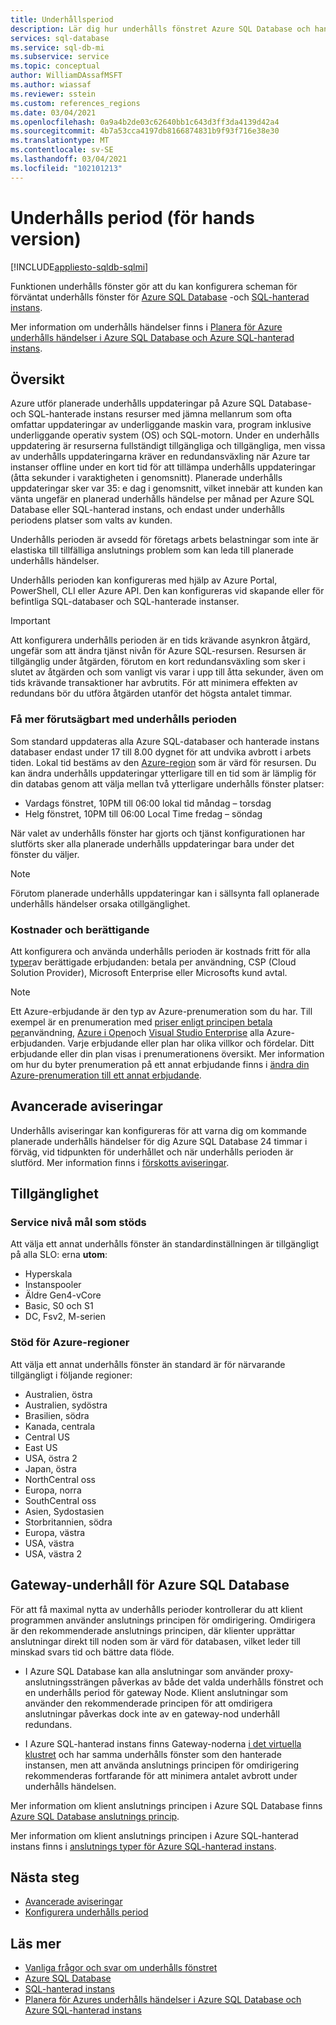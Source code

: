 ```yaml
---
title: Underhållsperiod
description: Lär dig hur underhålls fönstret Azure SQL Database och hanterade instanser kan konfigureras.
services: sql-database
ms.service: sql-db-mi
ms.subservice: service
ms.topic: conceptual
author: WilliamDAssafMSFT
ms.author: wiassaf
ms.reviewer: sstein
ms.custom: references_regions
ms.date: 03/04/2021
ms.openlocfilehash: 0a9a4b2de03c62640bb1c643d3ff3da4139d42a4
ms.sourcegitcommit: 4b7a53cca4197db8166874831b9f93f716e38e30
ms.translationtype: MT
ms.contentlocale: sv-SE
ms.lasthandoff: 03/04/2021
ms.locfileid: "102101213"
---
```

# <a name="maintenance-window-preview"></a>Underhålls period (för hands version)
[!INCLUDE[appliesto-sqldb-sqlmi](../includes/appliesto-sqldb-sqlmi.md)]

Funktionen underhålls fönster gör att du kan konfigurera scheman för förväntat underhålls fönster för [Azure SQL Database](sql-database-paas-overview.md) -och [SQL-hanterad instans](../managed-instance/sql-managed-instance-paas-overview.md). 

Mer information om underhålls händelser finns i [Planera för Azure underhålls händelser i Azure SQL Database och Azure SQL-hanterad instans](planned-maintenance.md).

## <a name="overview"></a>Översikt

Azure utför planerade underhålls uppdateringar på Azure SQL Database-och SQL-hanterade instans resurser med jämna mellanrum som ofta omfattar uppdateringar av underliggande maskin vara, program inklusive underliggande operativ system (OS) och SQL-motorn. Under en underhålls uppdatering är resurserna fullständigt tillgängliga och tillgängliga, men vissa av underhålls uppdateringarna kräver en redundansväxling när Azure tar instanser offline under en kort tid för att tillämpa underhålls uppdateringar (åtta sekunder i varaktigheten i genomsnitt).  Planerade underhålls uppdateringar sker var 35: e dag i genomsnitt, vilket innebär att kunden kan vänta ungefär en planerad underhålls händelse per månad per Azure SQL Database eller SQL-hanterad instans, och endast under underhålls periodens platser som valts av kunden.   

Underhålls perioden är avsedd för företags arbets belastningar som inte är elastiska till tillfälliga anslutnings problem som kan leda till planerade underhålls händelser.

Underhålls perioden kan konfigureras med hjälp av Azure Portal, PowerShell, CLI eller Azure API. Den kan konfigureras vid skapande eller för befintliga SQL-databaser och SQL-hanterade instanser.

> [!Important]
> Att konfigurera underhålls perioden är en tids krävande asynkron åtgärd, ungefär som att ändra tjänst nivån för Azure SQL-resursen. Resursen är tillgänglig under åtgärden, förutom en kort redundansväxling som sker i slutet av åtgärden och som vanligt vis varar i upp till åtta sekunder, även om tids krävande transaktioner har avbrutits. För att minimera effekten av redundans bör du utföra åtgärden utanför det högsta antalet timmar.

### <a name="gain-more-predictability-with-maintenance-window"></a>Få mer förutsägbart med underhålls perioden

Som standard uppdateras alla Azure SQL-databaser och hanterade instans databaser endast under 17 till 8.00 dygnet för att undvika avbrott i arbets tiden. Lokal tid bestäms av den [Azure-region](https://azure.microsoft.com/global-infrastructure/geographies/) som är värd för resursen. Du kan ändra underhålls uppdateringar ytterligare till en tid som är lämplig för din databas genom att välja mellan två ytterligare underhålls fönster platser:
 
* Vardags fönstret, 10PM till 06:00 lokal tid måndag – torsdag
* Helg fönstret, 10PM till 06:00 Local Time fredag – söndag

När valet av underhålls fönster har gjorts och tjänst konfigurationen har slutförts sker alla planerade underhålls uppdateringar bara under det fönster du väljer.   

> [!Note]
> Förutom planerade underhålls uppdateringar kan i sällsynta fall oplanerade underhålls händelser orsaka otillgänglighet. 

### <a name="cost-and-eligibility"></a>Kostnader och berättigande

Att konfigurera och använda underhålls perioden är kostnads fritt för alla [typer](https://azure.microsoft.com/support/legal/offer-details/)av berättigade erbjudanden: betala per användning, CSP (Cloud Solution Provider), Microsoft Enterprise eller Microsofts kund avtal.

> [!Note]
> Ett Azure-erbjudande är den typ av Azure-prenumeration som du har. Till exempel är en prenumeration med [priser enligt principen betala per](https://azure.microsoft.com/offers/ms-azr-0003p/)användning, [Azure i Open](https://azure.microsoft.com/en-us/offers/ms-azr-0111p/)och [Visual Studio Enterprise](https://azure.microsoft.com/en-us/offers/ms-azr-0063p/) alla Azure-erbjudanden. Varje erbjudande eller plan har olika villkor och fördelar. Ditt erbjudande eller din plan visas i prenumerationens översikt. Mer information om hur du byter prenumeration på ett annat erbjudande finns i [ändra din Azure-prenumeration till ett annat erbjudande](/azure/cost-management-billing/manage/switch-azure-offer).

## <a name="advance-notifications"></a>Avancerade aviseringar

Underhålls aviseringar kan konfigureras för att varna dig om kommande planerade underhålls händelser för dig Azure SQL Database 24 timmar i förväg, vid tidpunkten för underhållet och när underhålls perioden är slutförd. Mer information finns i [förskotts aviseringar](advance-notifications.md).

## <a name="availability"></a>Tillgänglighet

### <a name="supported-service-level-objectives"></a>Service nivå mål som stöds

Att välja ett annat underhålls fönster än standardinställningen är tillgängligt på alla SLO: erna **utom**:
* Hyperskala 
* Instanspooler
* Äldre Gen4-vCore
* Basic, S0 och S1 
* DC, Fsv2, M-serien

### <a name="azure-region-support"></a>Stöd för Azure-regioner

Att välja ett annat underhålls fönster än standard är för närvarande tillgängligt i följande regioner:

- Australien, östra
- Australien, sydöstra
- Brasilien, södra
- Kanada, centrala
- Central US
- East US
- USA, östra 2
- Japan, östra
- NorthCentral oss
- Europa, norra
- SouthCentral oss
- Asien, Sydostasien
- Storbritannien, södra
- Europa, västra
- USA, västra
- USA, västra 2

## <a name="gateway-maintenance-for-azure-sql-database"></a>Gateway-underhåll för Azure SQL Database

För att få maximal nytta av underhålls perioder kontrollerar du att klient programmen använder anslutnings principen för omdirigering. Omdirigera är den rekommenderade anslutnings principen, där klienter upprättar anslutningar direkt till noden som är värd för databasen, vilket leder till minskad svars tid och bättre data flöde.  

* I Azure SQL Database kan alla anslutningar som använder proxy-anslutningssträngen påverkas av både det valda underhålls fönstret och en underhålls period för gateway Node. Klient anslutningar som använder den rekommenderade principen för att omdirigera anslutningar påverkas dock inte av en gateway-nod underhåll redundans. 

* I Azure SQL-hanterad instans finns Gateway-noderna [i det virtuella klustret](../../azure-sql/managed-instance/connectivity-architecture-overview.md#virtual-cluster-connectivity-architecture) och har samma underhålls fönster som den hanterade instansen, men att använda anslutnings principen för omdirigering rekommenderas fortfarande för att minimera antalet avbrott under underhålls händelsen.

Mer information om klient anslutnings principen i Azure SQL Database finns [Azure SQL Database anslutnings princip](../database/connectivity-architecture.md#connection-policy). 

Mer information om klient anslutnings principen i Azure SQL-hanterad instans finns i [anslutnings typer för Azure SQL-hanterad instans](../../azure-sql/managed-instance/connection-types-overview.md).


## <a name="next-steps"></a>Nästa steg

* [Avancerade aviseringar](advance-notifications.md)
* [Konfigurera underhålls period](maintenance-window-configure.md)

## <a name="learn-more"></a>Läs mer

* [Vanliga frågor och svar om underhålls fönstret](maintenance-window-faq.yml)
* [Azure SQL Database](sql-database-paas-overview.md) 
* [SQL-hanterad instans](../managed-instance/sql-managed-instance-paas-overview.md)
* [Planera för Azures underhålls händelser i Azure SQL Database och Azure SQL-hanterad instans](planned-maintenance.md)




